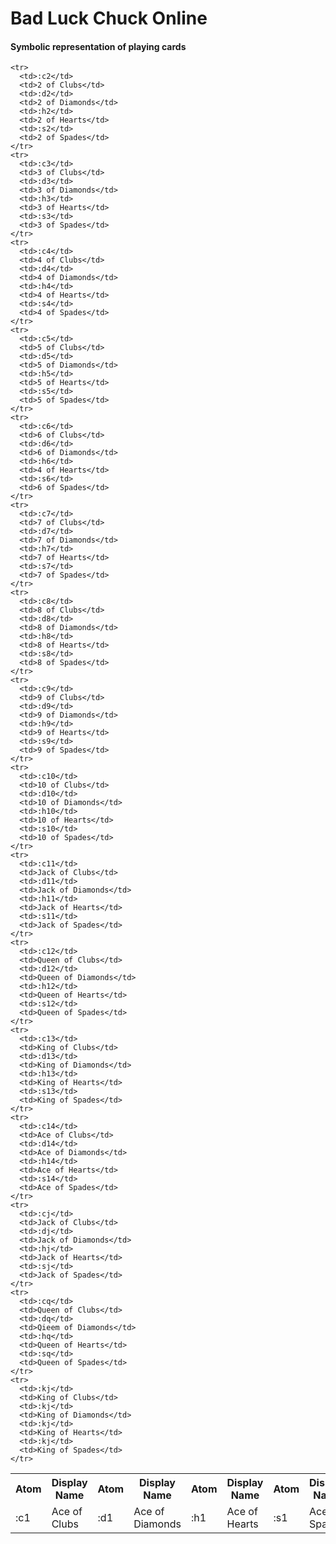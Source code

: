 # Bad Luck Chuck Online

#### Symbolic representation of playing cards

<table>
    <tr>
      <th>Atom</th>
      <th>Display Name</th>
      <th>Atom</th>
      <th>Display Name</th>
      <th>Atom</th>
      <th>Display Name</th>
      <th>Atom</th>
      <th>Display Name</th>
    </tr>
    <tr>
      <td>:c1</td>
      <td>Ace of Clubs</td>
      <td>:d1</td>
      <td>Ace of Diamonds</td>
      <td>:h1</td>
      <td>Ace of Hearts</td>
      <td>:s1</td>
      <td>Ace of Spades</td>
    </tr>

    <tr>
      <td>:c2</td>
      <td>2 of Clubs</td>
      <td>:d2</td>
      <td>2 of Diamonds</td>
      <td>:h2</td>
      <td>2 of Hearts</td>
      <td>:s2</td>
      <td>2 of Spades</td>
    </tr>
    <tr>
      <td>:c3</td>
      <td>3 of Clubs</td>
      <td>:d3</td>
      <td>3 of Diamonds</td>
      <td>:h3</td>
      <td>3 of Hearts</td>
      <td>:s3</td>
      <td>3 of Spades</td>
    </tr>
    <tr>
      <td>:c4</td>
      <td>4 of Clubs</td>
      <td>:d4</td>
      <td>4 of Diamonds</td>
      <td>:h4</td>
      <td>4 of Hearts</td>
      <td>:s4</td>
      <td>4 of Spades</td>
    </tr>
    <tr>
      <td>:c5</td>
      <td>5 of Clubs</td>
      <td>:d5</td>
      <td>5 of Diamonds</td>
      <td>:h5</td>
      <td>5 of Hearts</td>
      <td>:s5</td>
      <td>5 of Spades</td>
    </tr>
    <tr>
      <td>:c6</td>
      <td>6 of Clubs</td>
      <td>:d6</td>
      <td>6 of Diamonds</td>
      <td>:h6</td>
      <td>4 of Hearts</td>
      <td>:s6</td>
      <td>6 of Spades</td>
    </tr>
    <tr>
      <td>:c7</td>
      <td>7 of Clubs</td>
      <td>:d7</td>
      <td>7 of Diamonds</td>
      <td>:h7</td>
      <td>7 of Hearts</td>
      <td>:s7</td>
      <td>7 of Spades</td>
    </tr>
    <tr>
      <td>:c8</td>
      <td>8 of Clubs</td>
      <td>:d8</td>
      <td>8 of Diamonds</td>
      <td>:h8</td>
      <td>8 of Hearts</td>
      <td>:s8</td>
      <td>8 of Spades</td>
    </tr>
    <tr>
      <td>:c9</td>
      <td>9 of Clubs</td>
      <td>:d9</td>
      <td>9 of Diamonds</td>
      <td>:h9</td>
      <td>9 of Hearts</td>
      <td>:s9</td>
      <td>9 of Spades</td>
    </tr>
    <tr>
      <td>:c10</td>
      <td>10 of Clubs</td>
      <td>:d10</td>
      <td>10 of Diamonds</td>
      <td>:h10</td>
      <td>10 of Hearts</td>
      <td>:s10</td>
      <td>10 of Spades</td>
    </tr>
    <tr>
      <td>:c11</td>
      <td>Jack of Clubs</td>
      <td>:d11</td>
      <td>Jack of Diamonds</td>
      <td>:h11</td>
      <td>Jack of Hearts</td>
      <td>:s11</td>
      <td>Jack of Spades</td>
    </tr>
    <tr>
      <td>:c12</td>
      <td>Queen of Clubs</td>
      <td>:d12</td>
      <td>Queen of Diamonds</td>
      <td>:h12</td>
      <td>Queen of Hearts</td>
      <td>:s12</td>
      <td>Queen of Spades</td>
    </tr>
    <tr>
      <td>:c13</td>
      <td>King of Clubs</td>
      <td>:d13</td>
      <td>King of Diamonds</td>
      <td>:h13</td>
      <td>King of Hearts</td>
      <td>:s13</td>
      <td>King of Spades</td>
    </tr>
    <tr>
      <td>:c14</td>
      <td>Ace of Clubs</td>
      <td>:d14</td>
      <td>Ace of Diamonds</td>
      <td>:h14</td>
      <td>Ace of Hearts</td>
      <td>:s14</td>
      <td>Ace of Spades</td>
    </tr>
    <tr>
      <td>:cj</td>
      <td>Jack of Clubs</td>
      <td>:dj</td>
      <td>Jack of Diamonds</td>
      <td>:hj</td>
      <td>Jack of Hearts</td>
      <td>:sj</td>
      <td>Jack of Spades</td>
    </tr>
    <tr>
      <td>:cq</td>
      <td>Queen of Clubs</td>
      <td>:dq</td>
      <td>Qieem of Diamonds</td>
      <td>:hq</td>
      <td>Queen of Hearts</td>
      <td>:sq</td>
      <td>Queen of Spades</td>
    </tr>
    <tr>
      <td>:kj</td>
      <td>King of Clubs</td>
      <td>:kj</td>
      <td>King of Diamonds</td>
      <td>:kj</td>
      <td>King of Hearts</td>
      <td>:kj</td>
      <td>King of Spades</td>
    </tr>
</table>

